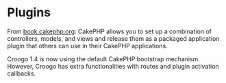 # Plugins

From [book.cakephp.org](http://book.cakephp.org/2.0/en/plugins.html): CakePHP allows you to set up a combination of controllers, models, and views and release them as a packaged application plugin that others can use in their CakePHP applications.

Croogo 1.4 is now using the default CakePHP bootstrap mechanism. However, Croogo has
extra functionalities with routes and plugin activation callbacks.